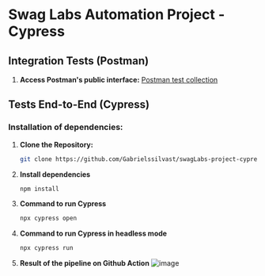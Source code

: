 # Swag Labs Automation Project - Cypress

##  Integration Tests (Postman)

1. **Access Postman's public interface:**
[Postman test collection](https://www.postman.com/research-engineer-58951652/swaglabs-project-api/collection/zq0wzxv/saucedemotestapi-public?action=share&creator=28172095)


## Tests End-to-End (Cypress)

### Installation of dependencies:

1. **Clone the Repository:**
   ```bash
   git clone https://github.com/Gabrielssilvast/swagLabs-project-cypress.git

1. **Install dependencies**
   ```bash
   npm install

2. **Command to run Cypress**
   ```bash
   npx cypress open

3. **Command to run Cypress in headless mode**
   ```bash
   npx cypress run


4. **Result of the pipeline on Github Action** 
![image](https://github.com/user-attachments/assets/80e35ffb-f9fe-431a-ba39-312c00868f28)
